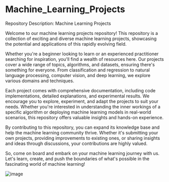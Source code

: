 # Machine_Learning_Projects

Repository Description: Machine Learning Projects

Welcome to our machine learning projects repository! This repository is a collection of exciting and diverse machine learning projects, showcasing the potential and applications of this rapidly evolving field.

Whether you're a beginner looking to learn or an experienced practitioner searching for inspiration, you'll find a wealth of resources here. Our projects cover a wide range of topics, algorithms, and datasets, ensuring there's something for everyone. From classification and regression to natural language processing, computer vision, and deep learning, we explore various domains and techniques.

Each project comes with comprehensive documentation, including code implementations, detailed explanations, and experimental results. We encourage you to explore, experiment, and adapt the projects to suit your needs. Whether you're interested in understanding the inner workings of a specific algorithm or deploying machine learning models in real-world scenarios, this repository offers valuable insights and hands-on experience.

By contributing to this repository, you can expand its knowledge base and help the machine learning community thrive. Whether it's submitting your own projects, providing improvements to existing ones, or sharing insights and ideas through discussions, your contributions are highly valued.

So, come on board and embark on your machine learning journey with us. Let's learn, create, and push the boundaries of what's possible in the fascinating world of machine learning!

![image](https://github.com/Vrushabh-Pol/Machine_Learning_Projects/assets/126774806/c5e73838-7137-4857-9da5-84fc5514bf8f)
